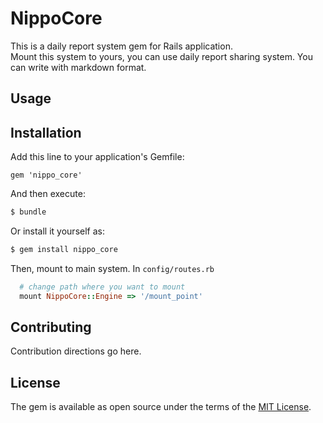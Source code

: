 # NippoCore
This is a daily report system gem for Rails application.  
Mount this system to yours, you can use daily report sharing system.
You can write with markdown format.

## Usage

## Installation
Add this line to your application's Gemfile:

```ruby:Gemfile
gem 'nippo_core'
```

And then execute:
```bash
$ bundle
```

Or install it yourself as:
```bash
$ gem install nippo_core
```

Then, mount to main system. In `config/routes.rb`
```ruby:config/routes.rb
  # change path where you want to mount
  mount NippoCore::Engine => '/mount_point'
```

## Contributing
Contribution directions go here.

## License
The gem is available as open source under the terms of the [MIT License](http://opensource.org/licenses/MIT).

